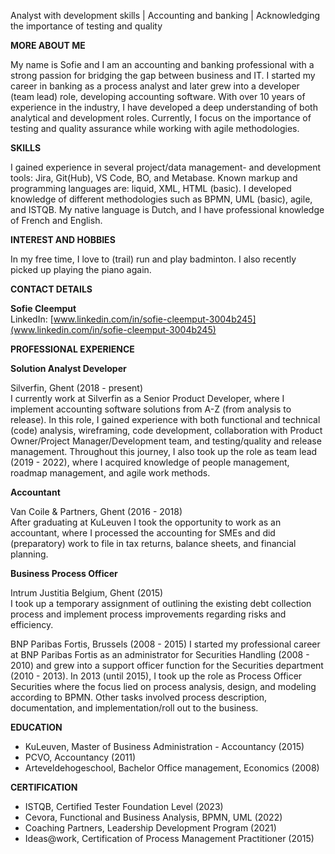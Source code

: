 

Analyst with development skills | Accounting and banking | Acknowledging the importance of testing and quality


**MORE ABOUT ME**

My name is Sofie and I am an accounting and banking professional with a strong passion for bridging the gap between business and IT. I started my career in banking as a process analyst and later grew into a developer (team lead) role, developing accounting software. With over 10 years of experience in the industry, I have developed a deep understanding of both analytical and development roles. Currently, I focus on the importance of testing and quality assurance while working with agile methodologies.

**SKILLS**

I gained experience in several project/data management- and development tools: Jira, Git(Hub), VS Code, BO, and Metabase. Known markup and programming languages are: liquid, XML, HTML (basic). I developed knowledge of different methodologies such as BPMN, UML (basic), agile, and ISTQB. My native language is Dutch, and I have professional knowledge of French and English.

**INTEREST AND HOBBIES**

In my free time, I love to (trail) run and play badminton. I also recently picked up playing the piano again.

**CONTACT DETAILS**

**Sofie Cleemput**  
LinkedIn: [www.linkedin.com/in/sofie-cleemput-3004b245](www.linkedin.com/in/sofie-cleemput-3004b245)

**PROFESSIONAL EXPERIENCE**

**Solution Analyst Developer**  

Silverfin, Ghent (2018 - present)  
I currently work at Silverfin as a Senior Product Developer, where I implement accounting software solutions from A-Z (from analysis to release). In this role, I gained experience with both functional and technical (code) analysis, wireframing, code development, collaboration with Product Owner/Project Manager/Development team, and testing/quality and release management. Throughout this journey, I also took up the role as team lead (2019 - 2022), where I acquired knowledge of people management, roadmap management, and agile work methods.

**Accountant**  

Van Coile & Partners, Ghent (2016 - 2018)  
After graduating at KuLeuven I took the opportunity to work as an accountant, where I processed the accounting for SMEs and did (preparatory) work to file in tax returns, balance sheets, and financial planning.

**Business Process Officer**  

Intrum Justitia Belgium, Ghent (2015)  
I took up a temporary assignment of outlining the existing debt collection process and implement process improvements regarding risks and efficiency.

BNP Paribas Fortis, Brussels (2008 - 2015)
I started my professional career at BNP Paribas Fortis as an administrator for Securities Handling (2008 - 2010) and grew into a support officer function for the Securities department (2010 - 2013). In 2013 (until 2015), I took up the role as Process Officer Securities where the focus lied on process analysis, design, and modeling according to BPMN. Other tasks involved process description, documentation, and implementation/roll out to the business.

**EDUCATION**

- KuLeuven, Master of Business Administration - Accountancy (2015)
- PCVO, Accountancy (2011)
- Arteveldehogeschool, Bachelor Office management, Economics (2008)

**CERTIFICATION**

- ISTQB, Certified Tester Foundation Level (2023)
- Cevora, Functional and Business Analysis, BPMN, UML (2022)
- Coaching Partners, Leadership Development Program (2021)
- Ideas@work, Certification of Process Management Practitioner (2015)
